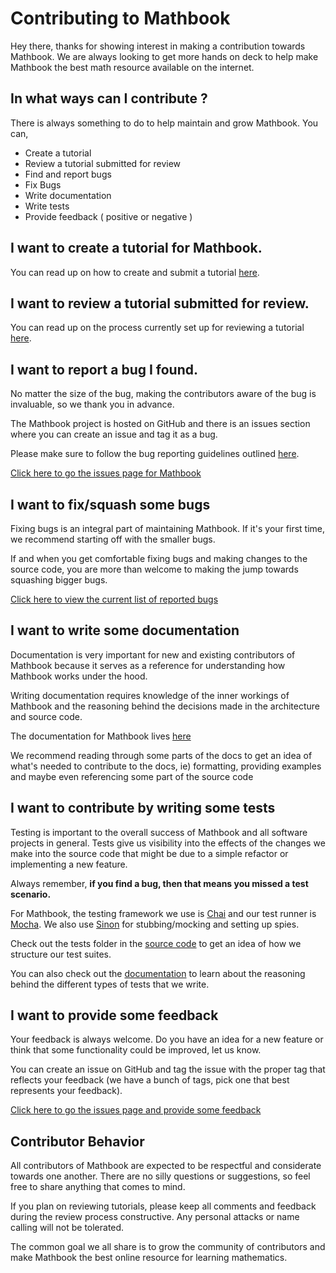 # Contributing to Mathbook

Hey there, thanks for showing interest in making a contribution towards Mathbook. We are always looking to get more
hands on deck to help make Mathbook the best math resource available on the internet.

## In what ways can I contribute ?

There is always something to do to help maintain and grow Mathbook. You can,

* Create a tutorial
* Review a tutorial submitted for review
* Find and report bugs
* Fix Bugs
* Write documentation
* Write tests
* Provide feedback ( positive or negative )

## I want to create a tutorial for Mathbook.

You can read up on how to create and submit a tutorial [here](https://mathbook.io/contribute/create-tutorial).

## I want to review a tutorial submitted for review.

You can read up on the process currently set up for reviewing a tutorial
[here](https://mathbook.io/contribute/review-tutorial).

## I want to report a bug I found.

No matter the size of the bug, making the contributors aware of the bug is invaluable, so we thank you in advance.

The Mathbook project is hosted on GitHub and there is an issues section where you can create an issue and tag it as a
bug.

Please make sure to follow the bug reporting guidelines outlined
[here](https://github.com/JetJet13/mathbook/wiki/Bug-Reporting-Guideline).

[Click here to go the issues page for Mathbook](https://github.com/JetJet13/mathbook/issues)

## I want to fix/squash some bugs

Fixing bugs is an integral part of maintaining Mathbook. If it's your first time, we recommend starting off with the
smaller bugs.

If and when you get comfortable fixing bugs and making changes to the source code, you are more than welcome to making
the jump towards squashing bigger bugs.

[Click here to view the current list of reported bugs](https://github.com/JetJet13/mathbook/issues?utf8=%E2%9C%93&q=is%3Aissue+is%3Aopen+label%3Abug+)

## I want to write some documentation

Documentation is very important for new and existing contributors of Mathbook because it serves as a reference for
understanding how Mathbook works under the hood.

Writing documentation requires knowledge of the inner workings of Mathbook and the reasoning behind the decisions made
in the architecture and source code.

The documentation for Mathbook lives [here](https://github.com/JetJet13/mathbook/wiki)

We recommend reading through some parts of the docs to get an idea of what's needed to contribute to the docs, ie)
formatting, providing examples and maybe even referencing some part of the source code

## I want to contribute by writing some tests

Testing is important to the overall success of Mathbook and all software projects in general. Tests give us visibility
into the effects of the changes we make into the source code that might be due to a simple refactor or implementing a
new feature.

Always remember, **if you find a bug, then that means you missed a test scenario.**

For Mathbook, the testing framework we use is [Chai](http://chaijs.com/) and our test runner is
[Mocha](https://mochajs.org/). We also use [Sinon](http://sinonjs.org/) for stubbing/mocking and setting up spies.

Check out the tests folder in the [source code](./tests) to get an idea of how we structure our test suites.

You can also check out the [documentation](https://github.com/JetJet13/mathbook/wiki/Testing-Documentation) to learn
about the reasoning behind the different types of tests that we write.

## I want to provide some feedback

Your feedback is always welcome. Do you have an idea for a new feature or think that some functionality could be
improved, let us know.

You can create an issue on GitHub and tag the issue with the proper tag that reflects your feedback (we have a bunch of
tags, pick one that best represents your feedback).

[Click here to go the issues page and provide some feedback](https://github.com/JetJet13/mathbook/issues)

## Contributor Behavior

All contributors of Mathbook are expected to be respectful and considerate towards one another. There are no silly
questions or suggestions, so feel free to share anything that comes to mind.

If you plan on reviewing tutorials, please keep all comments and feedback during the review process constructive. Any
personal attacks or name calling will not be tolerated.

The common goal we all share is to grow the community of contributors and make Mathbook the best online resource for
learning mathematics.
